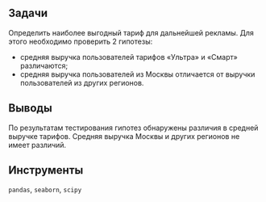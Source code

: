 ## Задачи
Определить наиболее выгодный тариф для дальнейшей рекламы. Для этого необходимо проверить 2 гипотезы:
- средняя выручка пользователей тарифов «Ультра» и «Смарт» различаются;
- средняя выручка пользователей из Москвы отличается от выручки пользователей из других регионов. 

## Выводы
По результатам тестирования гипотез обнаружены различия в средней выручке тарифов. Средняя выручка Москвы и других регионов не имеет различий.

## Инструменты
`pandas`, `seaborn`, `scipy`
